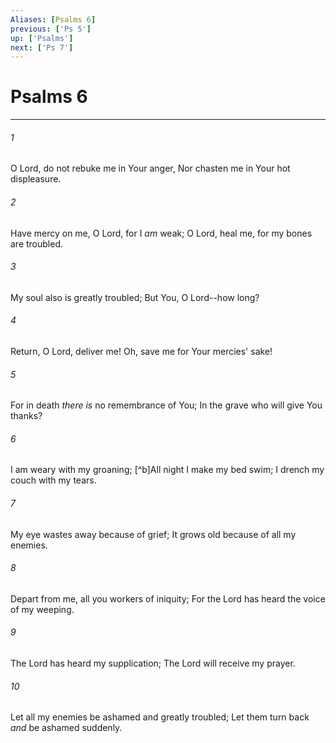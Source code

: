 ```yaml
---
Aliases: [Psalms 6]
previous: ['Ps 5']
up: ['Psalms']
next: ['Ps 7']
---
```

# Psalms 6

***


###### 1 
O Lord, do not rebuke me in Your anger, Nor chasten me in Your hot displeasure. 

###### 2 
Have mercy on me, O Lord, for I _am_ weak; O Lord, heal me, for my bones are troubled. 

###### 3 
My soul also is greatly troubled; But You, O Lord--how long? 

###### 4 
Return, O Lord, deliver me! Oh, save me for Your mercies' sake! 

###### 5 
For in death _there is_ no remembrance of You; In the grave who will give You thanks? 

###### 6 
I am weary with my groaning; [^b]All night I make my bed swim; I drench my couch with my tears. 

###### 7 
My eye wastes away because of grief; It grows old because of all my enemies. 

###### 8 
Depart from me, all you workers of iniquity; For the Lord has heard the voice of my weeping. 

###### 9 
The Lord has heard my supplication; The Lord will receive my prayer. 

###### 10 
Let all my enemies be ashamed and greatly troubled; Let them turn back _and_ be ashamed suddenly.
